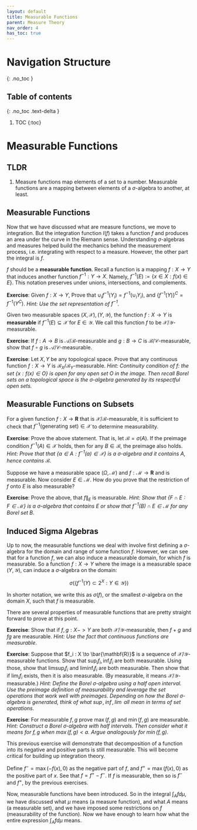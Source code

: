```yaml
---
layout: default
title: Measurable Functions
parent: Measure Theory
nav_order: 4
has_toc: true
---
```


# Navigation Structure
{: .no_toc }

## Table of contents
{: .no_toc .text-delta }

1. TOC
{:toc}


# Measurable Functions

## TLDR

1. Measure functions map elements of a set to a number. Measurable functions are a mapping between elements of a $\sigma$-algebra to another, at least.

## Measurable Functions

Now that we have discussed what are measure functions, we move to integration. But the integration function $I(f)$ takes a function $f$ and produces an area under the curve in the Riemann sense. Understanding $\sigma$-algebras and measures helped build the mechanics behind the measurement process, i.e. integrating with respect to a measure. However, the other part the integral is $f$.

$f$ should be a **measurable function**. Recall a function is a mapping $f: X \to Y$ that induces another function $f^{-1}: Y\to X$. Namely, $f^{-1}(E) := \{x \in X : f(x) \in E\}$. This notation preserves under unions, intersections, and complements.

**Exercise**: Given $f: X\to Y$, Prove that $\cup_i f^{-1}(Y_i) = f^{-1}(\cup_i Y_i)$, and $\{f^{-1}(Y)\}^C = f^{-1}(Y^C)$. *Hint: Use the set representation of $f^{-1}$.*

Given two measurable spaces $(X,\mathcal{X}), (Y, \mathcal{Y})$, the function $f: X \to Y$ is **measurable** if $f^{-1}(E) \subseteq \mathcal{X}$ for $E \in \mathcal{Y}$. We call this function $f$ to be $\mathcal{X}/\mathcal{Y}$-measurable.

**Exercise**: If $f: A \to B$ is $\mathcal{A}/\mathcal{B}$-measurable and $g: B \to C$ is $\mathcal{B}/\mathcal{C}$-measurable, show that $f \circ g$ is $\mathcal{A}/\mathcal{C}$-measurable.

**Exercise**: Let $X, Y$ be any topological space. Prove that any continuous function $f:X\to Y$ is $\mathcal{B}_X/\mathcal{B}_Y$-measurable. *Hint: Continuity condition of $f$: the set $\{x : f(x) \in O\}$ is open for any open set $O$ in the image. Then recall Borel sets on a topological space is the $\sigma$-algebra generated by its respectful open sets.*

## Measurable Functions on Subsets

For a given function $f: X \to \mathbf{R}$ that is $\mathcal{X}/\mathcal{B}$-measurable, it is sufficient to check that $f^{-1}(\text{generating set}) \in \mathcal{X}$ to determine measurability. 

**Exercise**: Prove the above statement. That is, let $\mathcal{B} = \sigma(A)$. If the preimage condition $f^{-1}(A) \in \mathcal{X}$ holds, then for any $B \in \mathcal{B}$, the preimage also holds. *Hint: Prove that that $\{a \in A : f^{-1}(a) \in \mathcal{X}\}$ is a $\sigma$-algebra and it contains $A$, hence contains $\mathcal{B}$.*

Suppose we have a measurable space $(\Omega, \mathcal{M})$ and $f: \mathcal{M} \to \mathbf{R}$ and is measurable. Now consider $E \in \mathcal{M}$. How do you prove that the restriction of $f$ onto $E$ is also measurable?

**Exercise**: Prove the above, that $f\|_E$ is measurable. *Hint: Show that $\{F \cap E: F \in \mathcal{M}\}$ is a $\sigma$-algebra that contains $E$ or show that $f^{-1}(B) \cap E \in \mathcal{M}$ for any Borel set $B$*.

## Induced Sigma Algebras

Up to now, the measurable functions we deal with involve first defining a $\sigma$-algebra for the domain and range of some function $f$. However, we can see that for a function $f$, we can also induce a measurable domain, for which $f$ is measurable. So a function $f : X \to Y$ where the image is a measurable space $(Y, \mathcal{Y})$, can induce a $\sigma$-algebra on the domain:

$$\sigma(\{f^{-1}(Y) \subset 2^X : Y \in \mathcal{Y} \})$$

In shorter notation, we write this as $\sigma(f)$, or the smallest $\sigma$-algebra on the domain $X$, such that $f$ is measurable.


There are several properties of measurable functions that are pretty straight forward to prove at this point.

**Exercise**: Show that if $f,g: X-> Y$ are both $\mathcal{X}/\mathcal{Y}$-measurable, then $f+g$ and $fg$ are measurable. *Hint: Use the fact that continuous functions are measurable*.

**Exercise**: Suppose that $f_i : X \to \bar{\mathbf{R}}$ is a sequence of $\mathcal{X}/\mathcal{Y}$-measurable functions. Show that $\sup_i f_i, \inf_i f_i$ are both measurable. Using those, show that $\limsup_i f_i$ and $\liminf_i f_i$ are both measurable. Then show that if $\lim_i f_i$ exists, then it is also measurable. (By measurable, it means $\mathcal{X}/\mathcal{Y}$-measurable.) *Hint: Define the Borel $\sigma$-algebra using a half open interval. Use the preimage definition of measurability and leverage the set operations that work well with preimages. Depending on how the Borel $\sigma$-algebra is generated, think of what $\sup, \inf, \lim$ all mean in terms of set operations.*

**Exercise**: For measurable $f,g$ prove $\max(f,g)$ and $\min(f,g)$ are measurable. *Hint: Construct a Borel $\sigma$-algebra with half intervals. Then consider what it means for $f,g$ when $\max(f,g) < a$. Argue analogously for $\min(f,g)$.*

This previous exercise will demonstrate that decomposition of a function into its negative and positive parts is still measurable. This will become critical for building up integration theory.

Define $f^- = \max(-f(x), 0)$ as the negative part of $f$, and $f^+ = \max(f(x), 0)$ as the positive part of $x$. See that $f = f^+ - f^-$. If $f$ is measurable, then so is $f^-$ and $f^+$, by the previous exercises.

Now, measurable functions have been introduced. So in the integral $\int_A f d\mu$, we have discussed what $\mu$ means (a measure function), and what $A$ means (a measurable set), and we have imposed some restrictions on $f$ (measurability of the function). Now we have enough to learn how what the entire expression $\int_A f d\mu$ means.


